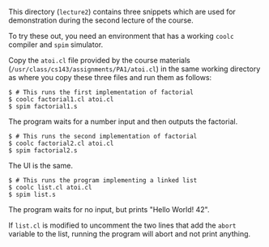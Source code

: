 This directory (`lecture2`) contains three snippets which are used for
demonstration during the second lecture of the course.

To try these out, you need an environment that has a working `coolc` compiler
and `spim` simulator.

Copy the `atoi.cl` file provided by the course materials
(`/usr/class/cs143/assignments/PA1/atoi.cl`) in the same working directory as
where you copy these three files and run them as follows:

```
$ # This runs the first implementation of factorial
$ coolc factorial1.cl atoi.cl
$ spim factorial1.s
```

The program waits for a number input and then outputs the factorial.

```
$ # This runs the second implementation of factorial
$ coolc factorial2.cl atoi.cl
$ spim factorial2.s
```

The UI is the same.

```
$ # This runs the program implementing a linked list
$ coolc list.cl atoi.cl
$ spim list.s
```

The program waits for no input, but prints "Hello World! 42".

If `list.cl` is modified to uncomment the two lines that add the `abort`
variable to the list, running the program will abort and not print anything.

